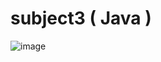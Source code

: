 # subject3 ( Java )

![image](https://user-images.githubusercontent.com/1501327/186157086-423876d6-0013-4eb5-a7d1-c939f126c21c.png)
